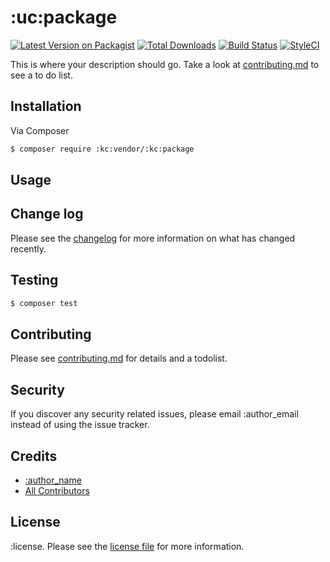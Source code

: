# :uc:package

[![Latest Version on Packagist][ico-version]][link-packagist]
[![Total Downloads][ico-downloads]][link-downloads]
[![Build Status][ico-travis]][link-travis]
[![StyleCI][ico-styleci]][link-styleci]

This is where your description should go. Take a look at [contributing.md](contributing.md) to see a to do list.

## Installation

Via Composer

``` bash
$ composer require :kc:vendor/:kc:package
```

## Usage

## Change log

Please see the [changelog](changelog.md) for more information on what has changed recently.

## Testing

``` bash
$ composer test
```

## Contributing

Please see [contributing.md](contributing.md) for details and a todolist.

## Security

If you discover any security related issues, please email :author_email instead of using the issue tracker.

## Credits

- [:author_name][link-author]
- [All Contributors][link-contributors]

## License

:license. Please see the [license file](license.md) for more information.

[ico-version]: https://img.shields.io/packagist/v/:kc:vendor/:kc:package.svg?style=flat-square
[ico-downloads]: https://img.shields.io/packagist/dt/:kc:vendor/:kc:package.svg?style=flat-square
[ico-travis]: https://img.shields.io/travis/:kc:vendor/:kc:package/master.svg?style=flat-square
[ico-styleci]: https://styleci.io/repos/12345678/shield

[link-packagist]: https://packagist.org/packages/:kc:vendor/:kc:package
[link-downloads]: https://packagist.org/packages/:kc:vendor/:kc:package
[link-travis]: https://travis-ci.org/:kc:vendor/:kc:package
[link-styleci]: https://styleci.io/repos/12345678
[link-author]: https://github.com/:kc:vendor
[link-contributors]: ../../contributors
